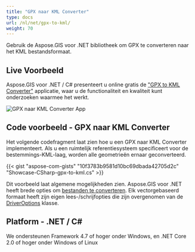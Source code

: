 ```yaml
---
title: "GPX naar KML Converter"
type: docs
url: /nl/net/gpx-to-kml/
weight: 70
---
```


Gebruik de Aspose.GIS voor .NET bibliotheek om GPX te converteren naar het KML bestandsformaat.

## **Live Voorbeeld**

Aspose.GIS voor .NET / C# presenteert u online gratis de ["GPX to KML Converter"](https://products.aspose.app/gis/conversion/gpx-to-kml) applicatie, waar u de functionaliteit en kwaliteit kunt onderzoeken waarmee het werkt.

![GPX naar KML Converter App](conversion.png)

## **Code voorbeeld - GPX naar KML Converter**

Het volgende codefragment laat zien hoe u een GPX naar KML Converter implementeert. Als u een ruimtelijk referentiesysteem specificeert voor de bestemmings-KML-laag, worden alle geometrieën ernaar geconverteerd. 

{{< gist "aspose-com-gists" "10f3783b9581d10bc69dbada42705d2c" "Showcase-CSharp-gpx-to-kml.cs" >}}

Dit voorbeeld laat algemene mogelijkheden zien. Aspose.GIS voor .NET heeft brede opties om [bestanden te converteren](https://docs.aspose.com/gis/net/vector-layers/). Elk vectorgebaseerd formaat heeft zijn eigen lees-/schrijfopties die zijn overgenomen van de [DriverOptions](https://reference.aspose.com/gis/net/aspose.gis/driveroptions) klasse.

## **Platform - .NET / C#**

We ondersteunen Framework 4.7 of hoger onder Windows, en .NET Core 2.0 of hoger onder Windows of Linux
